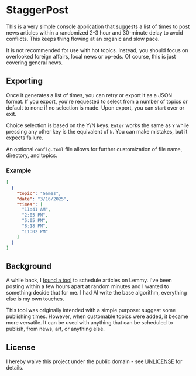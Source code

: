 # StaggerPost

This is a very simple console application that suggests a list of times to post news articles within a randomized 2-3 hour and 30-minute delay to avoid conflicts. This keeps thing flowing at an organic and slow pace.

It is not recommended for use with hot topics. Instead, you should focus on overlooked foreign affairs, local news or op-eds. Of course, this is just covering general news.

## Exporting

Once it generates a list of times, you can retry or export it as a JSON format. If you export, you're requested to select from a number of topics or default to none if no selection is made. Upon export, you can start over or exit.

Choice selection is based on the Y/N keys. ``Enter`` works the same as ``Y`` while pressing any other key is the equivalent of ``N``. You can make mistakes, but it expects failure.

An optional ``config.toml`` file allows for further customization of file name, directory, and topics.

### Example

```json
[
  {
    "topic": "Games",
    "date": "3/16/2025",
    "times": [
      "11:41 AM",
      "2:05 PM",
      "5:05 PM",
      "8:18 PM",
      "11:02 PM"
    ]
  }
]
```

## Background

A while back, I [found a tool](https://schedule.lemmings.world) to schedule articles on Lemmy. I've been posting within a few hours apart at random minutes and I wanted to something decide that for me. I had AI write the base algorithm, everything else is my own touches.

This tool was originally intended with a simple purpose: suggest some publishing times. However, when customable topics were added, it became more versatile. It can be used with anything that can be scheduled to publish, from news, art, or anything else.

## License

I hereby waive this project under the public domain - see [UNLICENSE](UNLICENSE) for details.
